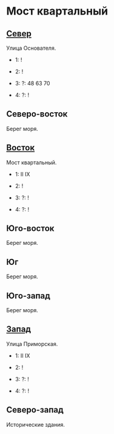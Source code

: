# Мост квартальный

## [Север](./520145.md)

Улица Основателя.

* 1:    !
* 2:    !

* 3:    ?:  48  63  70
* 4:    ?:  !

## Северо-восток

Берег моря.

## [Восток](./530150.md)

Мост квартальный.

* 1:    II  IX
* 2:    !

* 3:    ?:  !
* 4:    ?:  !

## Юго-восток

Берег моря.

## Юг

Берег моря.

## Юго-запад

Берег моря.

## [Запад](./500150.md)

Улица Приморская.

* 1:    II  IX
* 2:    !

* 3:    ?:  !
* 4:    ?:  !

## Северо-запад

Исторические здания.
